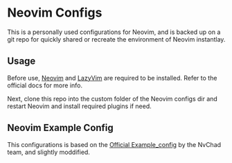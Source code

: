 # Neovim Configs

This is a personally used configurations for Neovim, and is backed up on a git repo for quickly shared or
recreate the environment of Neovim instantlay.

## Usage

Before use, [Neovim](https://neovim.io) and [LazyVim](https://www.lazyvim.org) are required to be installed.
Refer to the official docs for more info.

Next, clone this repo into the custom folder of the Neovim configs dir and restart Neovim and install required
plugins if need.

## Neovim Example Config

This configurations is based on the [Official Example_config](https://github.com/NvChad/example_config) by the
NvChad team, and slightly moddified.
